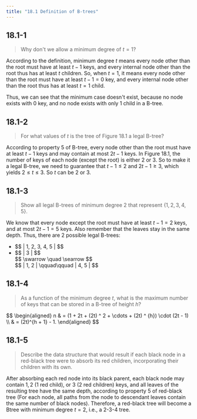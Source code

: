 ```yaml
---
title: "18.1 Definition of B-trees"
---
```


## 18.1-1

> Why don't we allow a minimum degree of $t = 1$?

According to the definition, minimum degree $t$ means every node other than the root must have at least $t - 1$ keys, and every internal node other than the root thus has at least $t$ children. So, when $t = 1$, it means every node other than the root must have at least $t - 1 = 0$ key, and every internal node other than the root thus has at least $t = 1$ child.

Thus, we can see that the minimum case doesn't exist, because no node exists with $0$ key, and no node exists with only $1$ child in a B-tree.

## 18.1-2

> For what values of $t$ is the tree of Figure 18.1 a legal B-tree?

According to property 5 of B-tree, every node other than the root must have at least $t - 1$ keys and may contain at most $2t - 1$ keys. In Figure 18.1, the number of keys of each node (except the root) is either $2$ or $3$. So to make it a legal B-tree, we need to guarantee that $t - 1 \le 2 \text{ and } 2 t - 1 \ge 3$, which yields $2 \le t \le 3$. So $t$ can be $2$ or $3$. 

## 18.1-3

> Show all legal B-trees of minimum degree $2$ that represent $\{1, 2, 3, 4, 5\}$.

We know that every node except the root must have at least $t - 1 = 2$ keys, and at most $2t - 1 = 5$ keys. Also remember that the leaves stay in the same depth. Thus, there are $2$ possible legal B-trees:

- 
    <div>
    $$
    | 1, 2, 3, 4, 5 |
    $$
    </div>

- 
    <div>
    $$
    | 3 |
    $$
    </div>

    <div>
    $$
    \swarrow \quad \searrow
    $$
    </div>

    <div>
    $$
    | 1, 2 | \qquad\qquad | 4, 5 |
    $$
    </div>

## 18.1-4

> As a function of the minimum degree $t$, what is the maximum number of keys that can be stored in a B-tree of height $h$?

<div>
$$
\begin{aligned}
n & = (1 + 2t + (2t) ^ 2 + \cdots + (2t) ^ {h}) \cdot (2t - 1) \\
  & = (2t)^{h + 1} - 1.
\end{aligned}
$$
</div>

## 18.1-5

> Describe the data structure that would result if each black node in a red-black tree were to absorb its red children, incorporating their children with its own.

After absorbing each red node into its black parent, each black node may contain $1, 2$ ($1$ red child), or $3$ ($2$ red children) keys, and all leaves of the resulting tree have the same depth, according to property 5 of red-black tree (For each node, all paths from the node to descendant leaves contain the same number of black nodes). Therefore, a red-black tree will become a Btree with minimum degree $t = 2$, i.e., a 2-3-4 tree.
